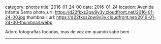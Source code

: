 category: photos 
title: 2016-01-24-00
date: 2016-01-24
location: Avenida Infante Santo
photo_url: https://d22fkxs2pw9y3y.cloudfront.net/2016-01-24-00.jpg
thumbnail_url: https://d22fkxs2pw9y3y.cloudfront.net/2016-01-24-00-thumbnail.webp

Adoro fotografias focadas, mas de vez em quando sabe bem ___________________________________________________________                     